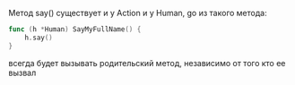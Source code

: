 Метод say() существует и у Action и у Human, go из такого метода:
```go
func (h *Human) SayMyFullName() {
	h.say()
}
```
всегда будет вызывать родительский метод, независимо от того кто ее вызвал 
